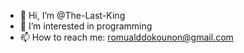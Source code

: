 - 👋 Hi, I’m @The-Last-King
- 👀 I’m interested in programming
- 📫 How to reach me: romualddokounon@gmail.com

<!---
The-Last-King/The-Last-King is a ✨ special ✨ repository because its `README.md` (this file) appears on your GitHub profile.
You can click the Preview link to take a look at your changes.
--->
